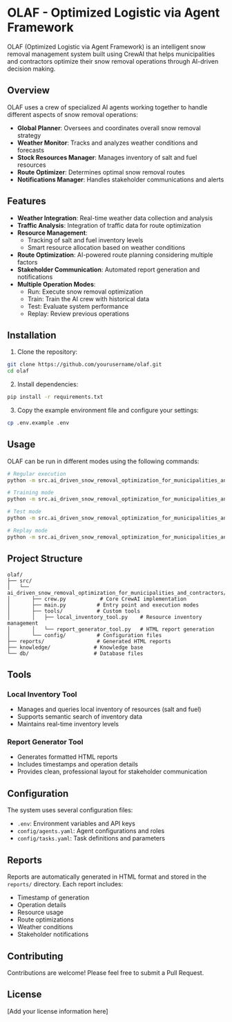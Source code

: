 # OLAF - Optimized Logistic via Agent Framework

OLAF (Optimized Logistic via Agent Framework) is an intelligent snow removal management system built using CrewAI that helps municipalities and contractors optimize their snow removal operations through AI-driven decision making.

## Overview

OLAF uses a crew of specialized AI agents working together to handle different aspects of snow removal operations:

- **Global Planner**: Oversees and coordinates overall snow removal strategy
- **Weather Monitor**: Tracks and analyzes weather conditions and forecasts
- **Stock Resources Manager**: Manages inventory of salt and fuel resources
- **Route Optimizer**: Determines optimal snow removal routes
- **Notifications Manager**: Handles stakeholder communications and alerts

## Features

- **Weather Integration**: Real-time weather data collection and analysis
- **Traffic Analysis**: Integration of traffic data for route optimization
- **Resource Management**: 
  - Tracking of salt and fuel inventory levels
  - Smart resource allocation based on weather conditions
- **Route Optimization**: AI-powered route planning considering multiple factors
- **Stakeholder Communication**: Automated report generation and notifications
- **Multiple Operation Modes**:
  - Run: Execute snow removal optimization
  - Train: Train the AI crew with historical data
  - Test: Evaluate system performance
  - Replay: Review previous operations

## Installation

1. Clone the repository:
```bash
git clone https://github.com/yourusername/olaf.git
cd olaf
```

2. Install dependencies:
```bash
pip install -r requirements.txt
```

3. Copy the example environment file and configure your settings:
```bash
cp .env.example .env
```

## Usage

OLAF can be run in different modes using the following commands:

```bash
# Regular execution
python -m src.ai_driven_snow_removal_optimization_for_municipalities_and_contractors.main run

# Training mode
python -m src.ai_driven_snow_removal_optimization_for_municipalities_and_contractors.main train <iterations> <filename>

# Test mode
python -m src.ai_driven_snow_removal_optimization_for_municipalities_and_contractors.main test <iterations> <model_name>

# Replay mode
python -m src.ai_driven_snow_removal_optimization_for_municipalities_and_contractors.main replay <task_id>
```

## Project Structure

```
olaf/
├── src/
│   └── ai_driven_snow_removal_optimization_for_municipalities_and_contractors/
│       ├── crew.py           # Core CrewAI implementation
│       ├── main.py          # Entry point and execution modes
│       ├── tools/           # Custom tools
│       │   ├── local_inventory_tool.py    # Resource inventory management
│       │   └── report_generator_tool.py   # HTML report generation
│       └── config/          # Configuration files
├── reports/                 # Generated HTML reports
├── knowledge/              # Knowledge base
└── db/                     # Database files
```

## Tools

### Local Inventory Tool
- Manages and queries local inventory of resources (salt and fuel)
- Supports semantic search of inventory data
- Maintains real-time inventory levels

### Report Generator Tool
- Generates formatted HTML reports
- Includes timestamps and operation details
- Provides clean, professional layout for stakeholder communication

## Configuration

The system uses several configuration files:

- `.env`: Environment variables and API keys
- `config/agents.yaml`: Agent configurations and roles
- `config/tasks.yaml`: Task definitions and parameters

## Reports

Reports are automatically generated in HTML format and stored in the `reports/` directory. Each report includes:
- Timestamp of generation
- Operation details
- Resource usage
- Route optimizations
- Weather conditions
- Stakeholder notifications

## Contributing

Contributions are welcome! Please feel free to submit a Pull Request.

## License

[Add your license information here]
